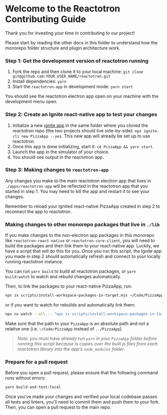 # Welcome to the Reactotron Contributing Guide

Thank you for investing your time in contributing to our project!

Please start by reading the other docs in this folder to understand how the monorepo folder structure and plugin architecture work.

### Step 1: Get the development version of reactotron running

1. Fork the repo and then clone it to your local machine: `git clone git@github.com:YOUR_USER_NAME/reactotron.git`
2. Install dependencies: `yarn`
3. Start the `reactotron-app` in development mode: `yarn start`

You should see the reactotron electron app open on your machine with the development menu open.

### Step 2: Create an Ignite react-native app to test your changes

1. Initialize a new [ignite app](https://github.com/infinitered/ignite) in the same folder where you cloned the reactotron repo (the two projects should live side-by-side): `npx ignite-cli new PizzaApp --yes`. This new app will already be set up to use reactotron.
2. Once this app is done initializing, start it: `cd PizzaApp && yarn start`.
3. Launch the app in the simulator of your choice.
4. You should see output in the reactotron app.

### Step 3: Making changes to `reactotron-app`

Any changes you make to the main reactotron electron app that lives in `./apps/reactotron-app` will be reflected in the reactotron app that you started in step 1. You may need to kill the app and restart it to see your changes. 

Remember to reload your Ignited react-native PizzaApp created in step 2 to reconnect the app to reactotron.

### Making changes to other monorepo packages that live in `./lib`

If you make changes to the non-electron app packages in this monorepo like `reactotron-react-native` or `reactotron-core-client`, you will need to build the packages and then link them to your react-native app. Luckily, we have a script that will do this for you. Once you run this script, the Ignite app you made in step 2 should automatically refresh and connect to your locally running reactotron instance.

You can run `yarn build` to build all reactotron packages, or `yarn build:watch` to watch and rebuild changes automatically.

Then, to link the packages to your react-native PizzaApp, run:

```sh
npx zx scripts/install-workspace-packages-in-target.mjs ~/Code/PizzaApp
```

or if you want to watch for rebuilds and automatically link them:

```sh
npx nx watch --all -- "npx zx scripts/install-workspace-packages-in-target.mjs ~/Code/PizzaApp"
```

Make sure that the path to your `PizzaApp` is an absolute path and not a relative one (i.e. `~/Code/PizzaApp` instead of `../PizzaApp`)

> *Note: you must have already run `yarn` in your `PizzaApp` folder before running this script because is copies over the built js files from each reactotron library into the app's `node_modules` folder.*

### Prepare for a pull request

Before you open a pull request, please ensure that the following command runs without errors:

```sh
yarn build-and-test:local
```

Once you've made your changes and verified your local codebase passes all tests and linters, you'll need to commit them and push them to your fork. Then, you can open a pull request to the main repo.
